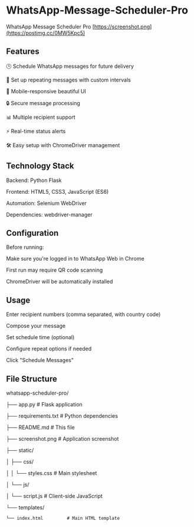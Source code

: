 # WhatsApp-Message-Scheduler-Pro

WhatsApp Message Scheduler Pro
[https://screenshot.png](https://postimg.cc/0MW5Kpc5)

## Features

  🕒 Schedule WhatsApp messages for future delivery

  🔁 Set up repeating messages with custom intervals

  📱 Mobile-responsive beautiful UI

  🔒 Secure message processing

  📊 Multiple recipient support

  ⚡ Real-time status alerts

  🛠️ Easy setup with ChromeDriver management


## Technology Stack

  Backend: Python Flask

  Frontend: HTML5, CSS3, JavaScript (ES6)

  Automation: Selenium WebDriver

  Dependencies: webdriver-manager

## Configuration

  Before running:

  Make sure you're logged in to WhatsApp Web in Chrome

  First run may require QR code scanning

  ChromeDriver will be automatically installed

## Usage

  Enter recipient numbers (comma separated, with country code)

  Compose your message

  Set schedule time (optional)

  Configure repeat options if needed

  Click "Schedule Messages"

## File Structure

whatsapp-scheduler-pro/

├── app.py                 # Flask application

├── requirements.txt       # Python dependencies

├── README.md              # This file

├── screenshot.png         # Application screenshot

├── static/

│   ├── css/

│   │   └── styles.css     # Main stylesheet

│   └── js/

│       └── script.js      # Client-side JavaScript

└── templates/

    └── index.html         # Main HTML template
